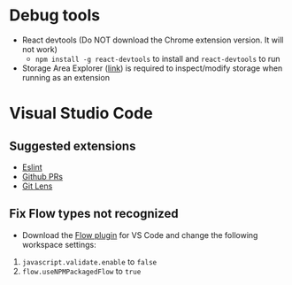 # Debug tools

- React devtools (Do NOT download the Chrome extension version. It will not work)
    - `npm install -g react-devtools` to install and `react-devtools` to run
- Storage Area Explorer ([link](https://chrome.google.com/webstore/detail/storage-area-explorer/ocfjjjjhkpapocigimmppepjgfdecjkb?hl=en)) is required to inspect/modify storage when running as an extension

# Visual Studio Code

## Suggested extensions

- [Eslint](https://marketplace.visualstudio.com/items?itemName=dbaeumer.vscode-eslint)
- [Github PRs](https://marketplace.visualstudio.com/items?itemName=GitHub.vscode-pull-request-github)
- [Git Lens](https://marketplace.visualstudio.com/items?itemName=eamodio.gitlens)

## Fix Flow types not recognized

- Download the [Flow plugin](https://marketplace.visualstudio.com/items?itemName=flowtype.flow-for-vscode) for VS Code and change the following workspace settings:
1) `javascript.validate.enable` to `false`
1) `flow.useNPMPackagedFlow` to `true`
